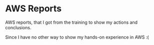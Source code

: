 # AWS Reports
AWS reports, that I got from the training to show my actions and conclusions.

Since I have no other way to show my hands-on experience in AWS :(
